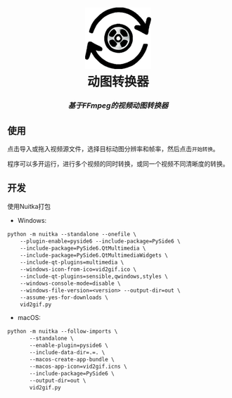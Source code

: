 <div align="center">
  <h1 align="center">
    <img src="img/vid2gif-icon.png" width="150" alt="video to GIF Converter icon."/>
    <br/>
    动图转换器
  </h1>
<h3><i>基于FFmpeg的视频动图转换器</i></h3>
</div>

## 使用

点击导入或拖入视频源文件，选择目标动图分辨率和帧率，然后点击`开始转换`。

程序可以多开运行，进行多个视频的同时转换，或同一个视频不同清晰度的转换。

## 开发

使用Nuitka打包

- Windows:
```commandline
python -m nuitka --standalone --onefile \
    --plugin-enable=pyside6 --include-package=PySide6 \
    --include-package=PySide6.QtMultimedia \
    --include-package=PySide6.QtMultimediaWidgets \
    --include-qt-plugins=multimedia \
    --windows-icon-from-ico=vid2gif.ico \
    --include-qt-plugins=sensible,qwindows,styles \
    --windows-console-mode=disable \
    --windows-file-version=<version> --output-dir=out \
    --assume-yes-for-downloads \
    vid2gif.py
```

- macOS:
```shell
python -m nuitka --follow-imports \
       --standalone \
       --enable-plugin=pyside6 \
       --include-data-dir=.=. \
       --macos-create-app-bundle \
       --macos-app-icon=vid2gif.icns \
       --include-package=PySide6 \
       --output-dir=out \
       vid2gif.py
```
